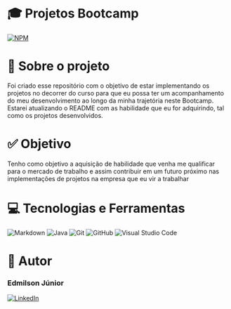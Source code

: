 # 🎓 Projetos Bootcamp 


[![NPM](https://img.shields.io/npm/l/react)](https://github.com/Junior-Hugos/Bootcamp-Santander-Dio-Projetos/blob/main/LICENSE)

# 💼 Sobre o projeto

<p>
  Foi criado esse repositório com o objetivo de estar implementando os projetos no decorrer do curso para que eu possa ter um acompanhamento do meu desenvolvimento ao longo da minha trajetória neste Bootcamp. Estarei atualizando o README com as habilidade que eu for adquirindo, tal como os projetos desenvolvidos.
</p>


# ✅ Objetivo
<p>
  Tenho como objetivo a aquisição de habilidade que venha me qualificar para o mercado de trabalho e assim contribuir em um futuro próximo nas implementações de projetos na empresa que eu vir a trabalhar
</p>

# 💻 Tecnologias e Ferramentas

![Markdown](https://img.shields.io/badge/markdown-000?style=for-the-badge&logo=markdown)
![Java](https://img.shields.io/badge/java-000?style=for-the-badge&logo=openjdk)
![Git](https://img.shields.io/badge/git-000?style=for-the-badge&logo=git)
![GitHub](https://img.shields.io/badge/github-000?style=for-the-badge&logo=github)
![Visual Studio Code](https://img.shields.io/badge/Visual%20Studio%20Code-000?style=for-the-badge&logo=visual-studio-code)


# 🤵 Autor 

<h3>Edmilson Júnior</h3>

[![LinkedIn](https://img.shields.io/badge/LinkedIn-357?style=for-the-badge&logo=linkedin&logoColor=ffff)](https://www.linkedin.com/in/edmilsonjunior87/)
